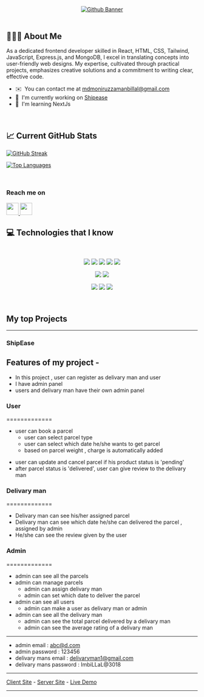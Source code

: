 <p align="center">
<a href="https://www.linkedin.com/in/md-moniruzzaman-a0b466249/">
  <img src="https://i.ibb.co/2k0JYF2/github-header-image.png" alt="Github Banner" style="max-width: 100%;">
</a>
</p>
<div  style="margin-top: 50px; margin-bottom: 50px;" ></div>

## 👨🏽‍💻 About Me

As a dedicated frontend developer skilled in React, HTML, CSS, Tailwind, JavaScript, Express.js, and MongoDB, I excel in translating concepts into user-friendly web designs. My expertise, cultivated through practical projects, emphasizes creative solutions and a commitment to writing clear, effective code.

- ✉️  You can contact me at [mdmoniruzzamanbillal@gmail.com](mailto:mdmoniruzzamanbillal@gmail.com)
- 🚀  I'm currently working on [Shipease](http://https://shipease-1604d.web.app/)
- 🧠  I'm learning NextJs

<br />

## 📈 Current GitHub Stats

<a href="https://git.io/streak-stats" align="center" ><img src="https://github-readme-streak-stats.herokuapp.com?user=MoniruzzamanBillal&theme=tokyonight&border_radius=4&date_format=j%20M%5B%20Y%5D" alt="GitHub Streak" /></a>

<a href="https://github.com/MoniruzzamanBillal" align="center"><img src="https://github-readme-stats.vercel.app/api/top-langs/?username=MoniruzzamanBillal&langs_count=10&title_color=0891b2&text_color=ffffff&icon_color=0891b2&bg_color=1c1917&hide_border=true&locale=en&custom_title=Top%20%Languages" alt="Top Languages" /></a>

<br />

### Reach me on

<p align="left"> <a href="https://www.github.com/MoniruzzamanBillal" target="_blank" rel="noreferrer"> <picture> <source media="(prefers-color-scheme: dark)" srcset="https://raw.githubusercontent.com/danielcranney/readme-generator/main/public/icons/socials/github-dark.svg" /> <source media="(prefers-color-scheme: light)" srcset="https://raw.githubusercontent.com/danielcranney/readme-generator/main/public/icons/socials/github.svg" /> <img src="https://raw.githubusercontent.com/danielcranney/readme-generator/main/public/icons/socials/github.svg" width="32" height="32" /> </picture> </a> <a href="https://www.linkedin.com/in/md-moniruzzaman-a0b466249/" target="_blank" rel="noreferrer"> <picture> <source media="(prefers-color-scheme: dark)" srcset="https://raw.githubusercontent.com/danielcranney/readme-generator/main/public/icons/socials/linkedin-dark.svg" /> <source media="(prefers-color-scheme: light)" srcset="https://raw.githubusercontent.com/danielcranney/readme-generator/main/public/icons/socials/linkedin.svg" /> <img src="https://raw.githubusercontent.com/danielcranney/readme-generator/main/public/icons/socials/linkedin.svg" width="32" height="32" /> </picture> </a></p>

## :computer: Technologies that I know

<br>
<p align="center">
<img src="https://i.ibb.co/GTFpwXz/HTML.png"/>
<img src="https://i.ibb.co/2NnM29B/css.png"/>
<img src="https://i.ibb.co/jRKvDgF/Java-Script.png"/>
<img src="https://i.ibb.co/cTL54KH/c.png"/>
<img src="https://i.ibb.co/YBpvzDz/cpp.png"/>
</p>
<p align="center">
<img src="https://i.ibb.co/jZyzqqS/react.png"/>
<img src="https://i.ibb.co/bRyt51c/tailwind.png"/>
</p>
<p align="center">
<img src="https://i.ibb.co/qgzQqxT/node.png"/>
<img src="https://i.ibb.co/jWGVpqk/express.png"/>
<img src="https://i.ibb.co/4f8Z4FF/mongo.png"/>
</p><br/>

## My top Projects

---

### ShipEase

## Features of my project -

- In this project , user can register as delivary man and user
- I have admin panel
- users and delivary man have their own admin panel

### User

=============

- user can book a parcel
  - user can select parcel type
  - user can select which date he/she wants to get parcel
  - based on parcel weight , charge is automatically added

* user can update and cancel parcel if his product status is 'pending'
* after parcel status is 'delivered', user can give review to the delivary man

### Delivary man

=============

- Delivary man can see his/her assigned parcel
- Delivary man can see which date he/she can delivered the parcel , assigned by admin
- He/she can see the review given by the user

### Admin

=============

- admin can see all the parcels
- admin can manage parcels
  - admin can assign delivary man
  - admin can set which date to deliver the parcel
- admin can see all users
  - admin can make a user as delivary man or admin
- admin can see all the delivary man
  - admin can see the total parcel delivered by a delivary man
  - admin can see the average rating of a delivary man

---

- admin email : abc@d.com
- admin password : 123456
- delivary mans email : delivaryman1@gmail.com
- delivary mans password : ImbiLLaL@3018

---

[Client Site](https://github.com/MoniruzzamanBillal/ph-assignment-12-client) - [Server Site](https://github.com/MoniruzzamanBillal/ph-assignment-12-server) - [Live Demo](https://shipease-1604d.web.app/)

---

<br />
<br />

